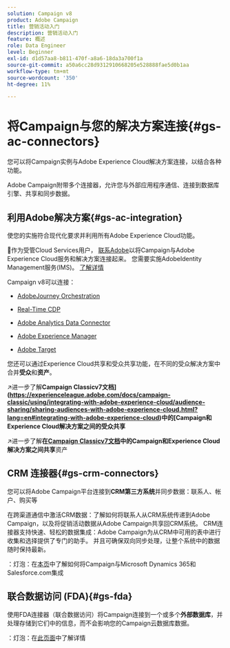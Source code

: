 ```yaml
---
solution: Campaign v8
product: Adobe Campaign
title: 营销活动入门
description: 营销活动入门
feature: 概述
role: Data Engineer
level: Beginner
exl-id: d1d57aa8-b811-470f-a8a6-18da3a700f1a
source-git-commit: a50a6cc28d9312910668205e528888fae5d0b1aa
workflow-type: tm+mt
source-wordcount: '350'
ht-degree: 11%

---
```


# 将Campaign与您的解决方案连接{#gs-ac-connectors}

您可以将Campaign实例与Adobe Experience Cloud解决方案连接，以结合各种功能。

Adobe Campaign附带多个连接器，允许您与外部应用程序通信、连接到数据库引擎、共享和同步数据。

## 利用Adobe解决方案{#gs-ac-integration}

使您的实施符合现代化要求并利用所有Adobe Experience Cloud功能。

:speech_balloon:作为受管Cloud Services用户， [联系Adobe](../start/campaign-faq.md#support)以将Campaign与Adobe Experience Cloud服务和解决方案连接起来。 您需要实施AdobeIdentity Management服务(IMS)。 [了解详情](../start/connect.md#connect-ims)

Campaign v8可以连接：

* [AdobeJourney Orchestration](https://experienceleague.adobe.com/docs/journeys/using/action-journeys/acc-action.html?lang=en)

* [Real-Time CDP](../connect/ac-rtcdp.md)

* [Adobe Analytics Data Connector](../connect/ac-aa.md)

* [Adobe Experience Manager](../connect/ac-aem.md)

* [Adobe Target](../connect/ac-at.md)

您还可以通过Experience Cloud共享和受众共享功能，在不同的受众解决方案中合并&#x200B;**受众**&#x200B;和&#x200B;**资产**。

:arrow_upper_right:进一步了解&#x200B;**Campaign Classicv7文档](https://experienceleague.adobe.com/docs/campaign-classic/using/integrating-with-adobe-experience-cloud/audience-sharing/sharing-audiences-with-adobe-experience-cloud.html?lang=en#integrating-with-adobe-experience-cloud)中的[Campaign和Experience Cloud解决方案之间的受众共享**

:arrow_upper_right:进一步了解&#x200B;**在[Campaign Classicv7文档](https://experienceleague.adobe.com/docs/campaign-classic/using/integrating-with-adobe-experience-cloud/asset-sharing/sharing-assets-with-adobe-experience-cloud.html?lang=en#integrating-with-adobe-experience-cloud)中的Campaign和Experience Cloud解决方案之间共享**&#x200B;资产

## CRM 连接器{#gs-crm-connectors}

您可以将Adobe Campaign平台连接到&#x200B;**CRM第三方系统**&#x200B;并同步数据：联系人、帐户、购买等

在跨渠道通信中激活CRM数据：了解如何将联系人从CRM系统传递到Adobe Campaign，以及将促销活动数据从Adobe Campaign共享回CRM系统。
CRM连接器支持快速、轻松的数据集成：Adobe Campaign为从CRM中可用的表中进行收集和选择提供了专门的助手。 并且可确保双向同步处理，让整个系统中的数据随时保持最新。

：灯泡：在[本页](crm.md)中了解如何将Campaign与Microsoft Dynamics 365和Salesforce.com集成

## 联合数据访问 (FDA){#gs-fda}

使用FDA连接器（联合数据访问）将Campaign连接到一个或多个&#x200B;**外部数据库**，并处理存储到它们中的信息，而不会影响您的Campaign云数据库数据。

：灯泡：在[此页面](fda.md)中了解详情


<!-- 
 ## Integrate with social media

Use the **Managing social networks (Social Marketing)** option to interact with customers and prospects via Twitter.

* Send messages - Use Adobe Campaign Social Marketing to send messages on Twitter. Adobe Campaign lets you post messages directly to your twitter account. You can also send direct messages to all your followers.

* Collect new contacts - Adobe Campaign Social Marketing also makes it easy to acquire new contacts via Facebook: contact users and ask them if they want to share their profile information. If they accept, Adobe Campaign automatically recovers the data, which enables you to carry out targeting campaigns and, when possible, to implement cross-channel strategies.

:bulb: Learn how to set up and use Campaign Social Marketing in [this section](../connect/ac-tw.md) -->